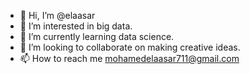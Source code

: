 - 👋 Hi, I’m @elaasar
- 👀 I’m interested in big data.
- 🌱 I’m currently learning data science.
- 💞️ I’m looking to collaborate on making creative ideas.
- 📫 How to reach me mohamedelaasar711@gmail.com

<!---
elaasar/elaasar is a ✨ special ✨ repository because its `README.md` (this file) appears on your GitHub profile.
You can click the Preview link to take a look at your changes.
--->
